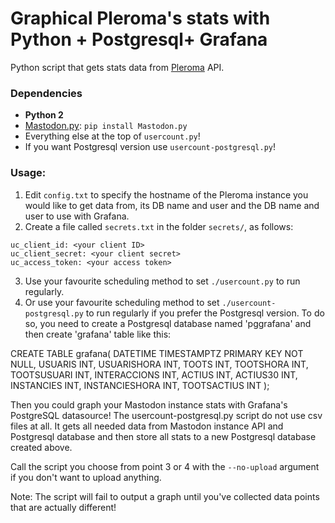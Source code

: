 Graphical Pleroma's stats with Python + Postgresql+ Grafana
===========================================================

Python script that gets stats data from [Pleroma](https://pleroma.social) API.

### Dependencies

-   **Python 2**
-   [Mastodon.py](https://github.com/halcy/Mastodon.py): `pip install Mastodon.py`
-   Everything else at the top of `usercount.py`!
-   If you want Postgresql version use `usercount-postgresql.py`!

### Usage:

1. Edit `config.txt` to specify the hostname of the Pleroma instance you would like to get data from, its DB 
   name and user and the DB name and user to use with Grafana.
2. Create a file called `secrets.txt` in the folder `secrets/`, as follows:

```
uc_client_id: <your client ID>
uc_client_secret: <your client secret>
uc_access_token: <your access token>
```

3. Use your favourite scheduling method to set `./usercount.py` to run regularly.
4. Or use your favourite scheduling method to set `./usercount-postgresql.py` to run regularly if you prefer the Postgresql version. To do so, you need to create a Postgresql database named 'pggrafana' and then create 'grafana' table like this:

CREATE TABLE grafana(
DATETIME TIMESTAMPTZ PRIMARY KEY NOT NULL,
USUARIS INT,
USUARISHORA INT,
TOOTS INT,
TOOTSHORA INT, TOOTSUSUARI INT,
INTERACCIONS INT,
ACTIUS INT, ACTIUS30 INT,
INSTANCIES INT, INSTANCIESHORA INT,
TOOTSACTIUS INT
);

Then you could graph your Mastodon instance stats with Grafana's PostgreSQL datasource!
The usercount-postgresql.py script do not use csv files at all. 
It gets all needed data from Mastodon instance API and Postgresql database and then store all stats to a new Postgresql database created above.

Call the script you choose from point 3 or 4 with the `--no-upload` argument if you don't want to upload anything.

Note: The script will fail to output a graph until you've collected data points that are actually different!
